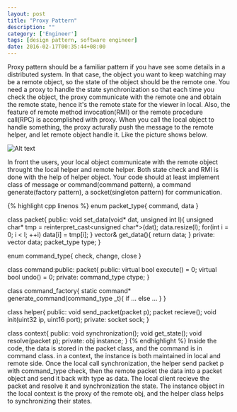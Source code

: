 ```yaml
---
layout: post
title: "Proxy Pattern"
description: ""
category: ['Engineer']
tags: [design pattern, software engineer]
date: 2016-02-17T00:35:44+08:00
---
```

Proxy pattern should be a familiar pattern if you have see some details in a distributed system. In that case, the object you want to keep watching may be a remote object, so the state of the object should be the remote one. You need a proxy to handle the state synchronization so that each time you check the object, the proxy communicate with the remote one and obtain the remote state, hence it's the remote state for the viewer in local. Also, the feature of remote method invocation(RMI) or the remote procedure call(RPC) is accomplished with proxy. When you call the local object to handle something, the proxy acturally push the message to the remote helper, and let remote object handle it. Like the picture shows below.


![Alt text](/assets/images/engineer/20160217_proxy_pattern/figure_1.png "图1")

In front the users, your local object communicate with the remote object throught the local helper and remote helper. Both state check and RMI is done with the help of helper object. Your code should at least implement class of message or command(command pattern), a command generate(factory pattern), a socket(singleton pattern) for communication.

{% highlight cpp linenos %}
enum packet_type{
	command,
	data
}

class packet{
public:
	void set_data(void* dat, unsigned int l){
		unsigned char* tmp = reinterpret_cast<unsigned char*>(dat);
		data.resize(l);
		for(int i = 0; i < l; ++i)
			data[i] = tmp[i];
	}
	vector<unsigned char>& get_data(){
		return data;
	}
private:
	vector<unsigned char> data;
	packet_type type;
}

enum command_type{
	check,
	change,
	close
}

class command:public: packet{
public:
	virtual bool execute() = 0;
	virtual bool undo() = 0;
private:
	command_type ctype;
}

class command_factory{
	static command* generate_command(command_type _t){
		if ... else ...
	}
}

class helper{
public:
	void send_packet(packet p);
	packet recieve();
	void init(uint32 ip, uint16 port);
private:
	socket sock;
}

class context{
public:
	void synchronization();
	void get_state();
	void resolve(packet p);
private:
	obj instance;
}
{% endhighlight %}
Inside the code, the data is stored in the packet class, and the command is in command class. in a context, the instance is both maintained in local and remote side. Once the local call synchronization, the helper send packet p with command_type check, then the remote packet the data into a packet object and send it back with type as data. The local client recieve the packet and resolve it and synchronization the state. The instance object in the local context is the proxy of the remote obj, and the helper class helps to synchronizing their states.